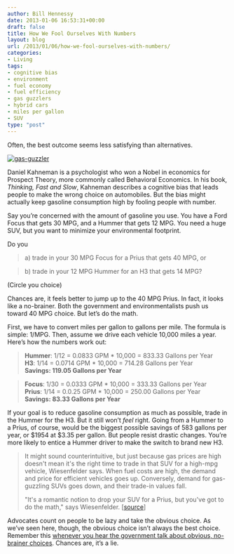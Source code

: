 ```yaml
---
author: Bill Hennessy
date: 2013-01-06 16:53:31+00:00
draft: false
title: How We Fool Ourselves With Numbers
layout: blog
url: /2013/01/06/how-we-fool-ourselves-with-numbers/
categories:
- Living
tags:
- cognitive bias
- environment
- fuel economy
- fuel efficiency
- gas guzzlers
- hybrid cars
- miles per gallon
- SUV
type: "post"
---
```


Often, the best outcome seems less satisfying than alternatives.  

[![gas-guzzler](https://ludicrite.files.wordpress.com/2013/01/gas-guzzler_thumb.jpg)
](https://ludicrite.files.wordpress.com/2013/01/gas-guzzler.jpg)

Daniel Kahneman is a psychologist who won a Nobel in economics for Prospect Theory, more commonly called Behavioral Economics. In his book, _Thinking, Fast and Slow_, Kahneman describes a cognitive bias that leads people to make the wrong choice on automobiles. But the bias might actually keep gasoline consumption high by fooling people with number. 

Say you’re concerned with the amount of gasoline you use. You have a Ford Focus that gets 30 MPG, and a Hummer that gets 12 MPG. You need a huge SUV, but you want to minimize your environmental footprint. 

Do you  

> a) trade in your 30 MPG Focus for a Prius that gets 40 MPG, or 
> 
> 

> b) trade in your 12 MPG Hummer for an H3 that gets 14 MPG?
> 
> 

(Circle you choice) 

Chances are, it feels better to jump up to the 40 MPG Prius. In fact, it looks like a no-brainer. Both the government and environmentalists push us toward 40 MPG choice. But let’s do the math.  

First, we have to convert miles per gallon to gallons per mile. The formula is simple: 1/MPG. Then, assume we drive each vehicle 10,000 miles a year. Here’s how the numbers work out: 

> **Hummer**: 1/12 = 0.0833 GPM * 10,000 = 833.33 Gallons per Year  
**H3**: 1/14 = 0.0714 GPM * 10,000 = 714.28 Gallons per Year  
**Savings: 119.05 Gallons per Year**  

> 
> 

> **Focus**: 1/30 = 0.0333 GPM * 10,000 = 333.33 Gallons per Year  
**Prius**: 1/14 = 0.0.25 GPM * 10,000 = 250.00 Gallons per Year  
**Savings: 83.33 Gallons per Year**
> 
> 

If your goal is to reduce gasoline consumption as much as possible, trade in the Hummer for the H3. But it still won’t _feel_ right. Going from a Hummer to a Prius, of course, would be the biggest possible savings of 583 gallons per year, or $1954 at $3.35 per gallon. But people resist drastic changes. You’re more likely to entice a Hummer driver to make the switch to brand new H3.  

> It might sound counterintuitive, but just because gas prices are high doesn't mean it's the right time to trade in that SUV for a high-mpg vehicle, Wiesenfelder says. When fuel costs are high, the demand and price for efficient vehicles goes up. Conversely, demand for gas-guzzling SUVs goes down, and their trade-in values fall. 
> 
> "It's a romantic notion to drop your SUV for a Prius, but you've got to do the math," says Wiesenfelder. [[source](https://www.businessinsider.com/high-mpg-car-cheaper-than-a-hybrid-2013-1)]
> 
> 

Advocates count on people to be lazy and take the obvious choice. As we’ve seen here, though, the obvious choice isn’t always the best choice. Remember this [whenever you hear the government talk about obvious, no-brainer choices](https://hennessysview.com/2012/12/28/how-psychological-biases-make-good-government-unlikely/). Chances are, it’s a lie.
